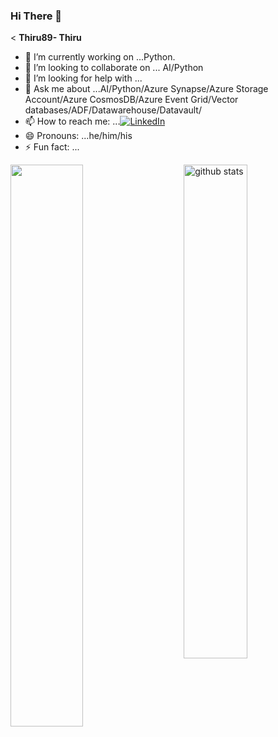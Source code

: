 ### Hi There 👋

<
**Thiru89- Thiru** 

- 🔭 I’m currently working on ...Python. 
- 👯 I’m looking to collaborate on ... AI/Python
- 🤔 I’m looking for help with ...
- 💬 Ask me about ...AI/Python/Azure Synapse/Azure Storage Account/Azure CosmosDB/Azure Event Grid/Vector databases/ADF/Datawarehouse/Datavault/
- 📫 How to reach me: ...<a href="https://www.linkedin.com/in/thirunavukkarasu-narayanan/" target="_blank"><img src="https://img.shields.io/badge/LinkedIn-%230077B5.svg?&style=flat-square&logo=linkedin&logoColor=white" alt="LinkedIn"></a>
- 😄 Pronouns: ...he/him/his
- ⚡ Fun fact: ...
<img src="https://github-readme-streak-stats.herokuapp.com/?user=thiru89&theme=dark" width="48%" align="left" />
<img src="https://github-readme-stats.vercel.app/api?username=thiru89&show_icons=true&theme=gotham" alt="github stats" width="45%" align="right"/>





